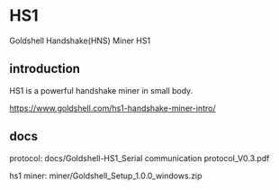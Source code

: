 # HS1  
Goldshell Handshake(HNS) Miner HS1

## introduction
HS1 is a powerful handshake miner in small body.

https://www.goldshell.com/hs1-handshake-miner-intro/

## docs

protocol:  docs/Goldshell-HS1_Serial communication protocol_V0.3.pdf


hs1 miner: miner/Goldshell_Setup_1.0.0_windows.zip
